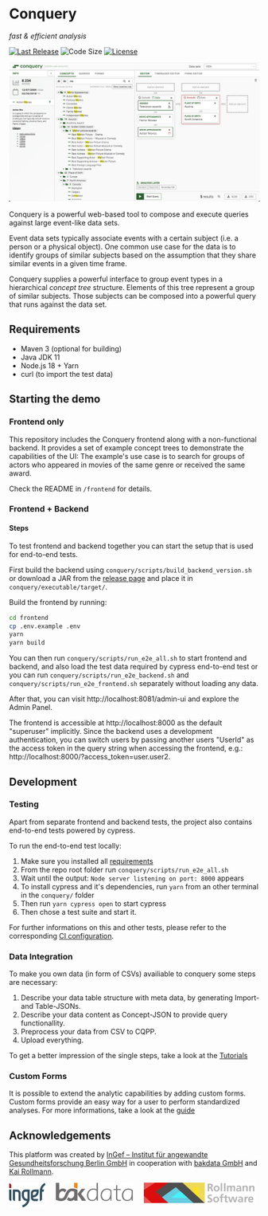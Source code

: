 # Conquery
*fast & efficient analysis*

[![Last Release](https://img.shields.io/github/release-date/bakdata/conquery.svg?logo=github)](https://github.com/bakdata/conquery/releases/latest)
![Code Size](https://img.shields.io/github/languages/code-size/bakdata/conquery.svg)
[![License](https://img.shields.io/github/license/bakdata/conquery.svg)](https://github.com/bakdata/conquery/blob/develop/LICENSE)


![conquery Screenshot](images/screenshot-v4.png)

Conquery is a powerful web-based tool to compose and execute queries against large event-like data sets.

Event data sets typically associate events with a certain subject (i.e. a person or a physical object). One common use case for the data is to identify groups of similar subjects based on the assumption that they share similar events in a given time frame.

Conquery supplies a powerful interface to group event types in a hierarchical *concept tree* structure. Elements of this tree represent a group of similar subjects. Those subjects can be composed into a powerful query that runs against the data set.

## Requirements
- Maven 3 (optional for building)
- Java JDK 11
- Node.js 18 + Yarn
- curl (to import the test data)


## Starting the demo

### Frontend only

This repository includes the Conquery frontend along with a non-functional backend. It provides a set of example concept trees to demonstrate the capabilities of the UI: The example's use case is to search for groups of actors who appeared in movies of the same genre or received the same award.

Check the README in `/frontend` for details.

### Frontend + Backend

#### Steps
To test frontend and backend together you can start the setup that is used for end-to-end tests.

First build the backend using `conquery/scripts/build_backend_version.sh` or download a JAR from
the [release page](https://github.com/bakdata/conquery/releases) and place it in `conquery/executable/target/`.

Build the frontend by running:

```bash
cd frontend
cp .env.example .env
yarn
yarn build
```

You can then run `conquery/scripts/run_e2e_all.sh` to start frontend and backend, and also load the test data required by cypress end-to-end test or you can run `conquery/scripts/run_e2e_backend.sh` and `conquery/scripts/run_e2e_frontend.sh` separately without loading any data.

After that, you can visit http://localhost:8081/admin-ui and explore the Admin Panel.

The frontend is accessible at http://localhost:8000 as the default "superuser" implicitly. Since the backend uses a
development authentication, you can switch users by passing another users "UserId" as the access token in the query
string when accessing the frontend, e.g.: http://localhost:8000/?access_token=user.user2.

## Development

### Testing

Apart from separate frontend and backend tests, the project also contains end-to-end tests powered by cypress.

To run the end-to-end test locally:

1. Make sure you installed all [requirements](#requirements)
2. From the repo root folder run  `conquery/scripts/run_e2e_all.sh`
3. Wait until the output: `Node server listening on port: 8000` appears
4. To install cypress and it's dependencies, run `yarn` from an other terminal in the `conquery/` folder
5. Then run `yarn cypress open` to start cypress
6. Then chose a test suite and start it.

For further informations on this and other tests, please refer to the corresponding [CI configuration](https://github.com/bakdata/conquery/tree/develop/.github/workflows).

### Data Integration

To make you own data (in form of CSVs) availiable to conquery some steps are necessary:

1. Describe your data table structure with meta data, by generating Import- and Table-JSONs.
2. Describe your data content as Concept-JSON to provide query functionallity.
3. Preprocess your data from CSV to CQPP.
4. Upload everything.

To get a better impression of the single steps, take a look at the [Tutorials](./tutorial/mimic_iii_demo/README.md)

### Custom Forms

It is possible to extend the analytic capabilities by adding custom forms.
Custom forms provide an easy way for a user to perform standardized analyses.
For more informations, take a look at the [guide](./docs/custom_forms.md)

## Acknowledgements

This platform was created by [InGef – Institut für angewandte Gesundheitsforschung Berlin GmbH](http://www.ingef.de/) in
cooperation with [bakdata GmbH](http://www.bakdata.com) and [Kai Rollmann](https://kairollmann.de/).

[<img alt="InGef – Institut für angewandte Gesundheitsforschung Berlin GmbH" src="images/ingef_logo.svg" height=50 align="top">](http://www.ingef.de/)
&emsp;
[<img alt="bakdata GmbH" src="images/bakdata_logo.svg" height=37 align="top">](http://www.bakdata.com)
&emsp;
[<img alt="Rollmann Software" src="images/rollmann_software_logo.png" height=41 align="top">](https://kairollmann.de)
